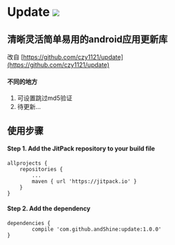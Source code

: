 # Update [![](https://jitpack.io/v/andShine/update.svg)](https://jitpack.io/#andShine/update)
## 清晰灵活简单易用的android应用更新库

改自 [https://github.com/czy1121/update](https://github.com/czy1121/update)

#### 不同的地方 ####
1. 可设置跳过md5验证
2. 待更新...

## 使用步骤 ##
#### Step 1. Add the JitPack repository to your build file ####
    allprojects {
		repositories {
			...
			maven { url 'https://jitpack.io' }
		}
	}
#### Step 2. Add the dependency ####
    dependencies {
	        compile 'com.github.andShine:update:1.0.0'
	}
